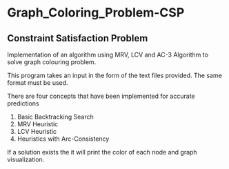 # Graph_Coloring_Problem-CSP
## Constraint Satisfaction Problem
Implementation of an algorithm using MRV, LCV and AC-3 Algorithm to solve graph colouring problem.

This program takes an input in the form of the text files provided. The same format must be used.

There are four concepts that have been implemented for accurate predictions

1. Basic Backtracking Search
2. MRV Heuristic
3. LCV Heuristic
4. Heuristics with Arc-Consistency

If a solution exists the it will print the color of each node and graph visualization.
